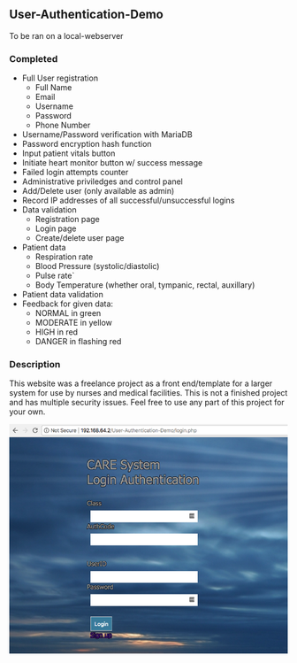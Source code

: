 ## User-Authentication-Demo

To be ran on a local-webserver


### Completed

* Full User registration
    * Full Name
    * Email
    * Username
    * Password
    * Phone Number
* Username/Password verification with MariaDB
* Password encryption hash function
* Input patient vitals button
* Initiate heart monitor button w/ success message
* Failed login attempts counter
* Administrative priviledges and control panel
* Add/Delete user (only available as admin)
* Record IP addresses of all successful/unsuccessful logins
* Data validation
    * Registration page
    * Login page
    * Create/delete user page
* Patient data 
    * Respiration rate
    * Blood Pressure (systolic/diastolic) 
    * Pulse rate`
    * Body Temperature (whether oral, tympanic, rectal, auxillary)
* Patient data validation
* Feedback for given data:
    * NORMAL in green
    * MODERATE in yellow
    * HIGH in red
    * DANGER in flashing red


### Description

This website was a freelance project as a front end/template for a larger system for use by nurses and medical facilities. This is not a finished project and has multiple security issues. Feel free to use any part of this project for your own.

![Login Page](/img/login.png)
  
